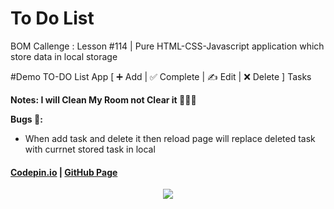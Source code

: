 <h1>To Do List </h1>
<p>BOM Callenge : Lesson #114 | Pure HTML-CSS-Javascript application which store data in local storage </p>
<p>#Demo TO-DO List App
[ ➕ Add | ✅ Complete | ✍ Edit | ❌ Delete ] Tasks</p>
<p style="font-weight:bold">Notes: I will Clean My Room not Clear it 🤣🤣🤣<p>
<p><b>Bugs 🐞: </b> <ul>
    <li>When add task and delete it then reload page will replace deleted task with currnet stored task in local </li>
</ul><p>
<h4><a href="https://codepen.io/IbarM/full/PoeOPMP">Codepin.io</a> | <a href="https://ibrahemmr.github.io/To-Do-list-demo/">GitHub Page</a></h4>
<p  align="center">
    <img src="https://github.com/ibrahemMR/Learning-JS/blob/main/Elzero%20Challenges/L114-ToDolistChallenge/demo.gif">
</p>

